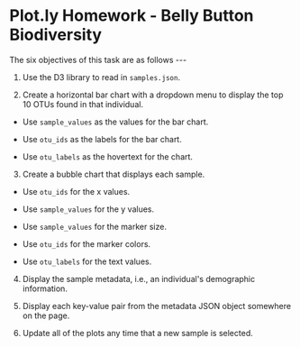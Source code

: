 # Plot.ly Homework - Belly Button Biodiversity

The six objectives of this task are as follows ---

1. Use the D3 library to read in `samples.json`.


2. Create a horizontal bar chart with a dropdown menu to display the top 10 OTUs found in that individual.

* Use `sample_values` as the values for the bar chart.

* Use `otu_ids` as the labels for the bar chart.

* Use `otu_labels` as the hovertext for the chart.


3. Create a bubble chart that displays each sample.

* Use `otu_ids` for the x values.

* Use `sample_values` for the y values.

* Use `sample_values` for the marker size.

* Use `otu_ids` for the marker colors.

* Use `otu_labels` for the text values.

4. Display the sample metadata, i.e., an individual's demographic information.


5. Display each key-value pair from the metadata JSON object somewhere on the page.


6. Update all of the plots any time that a new sample is selected.